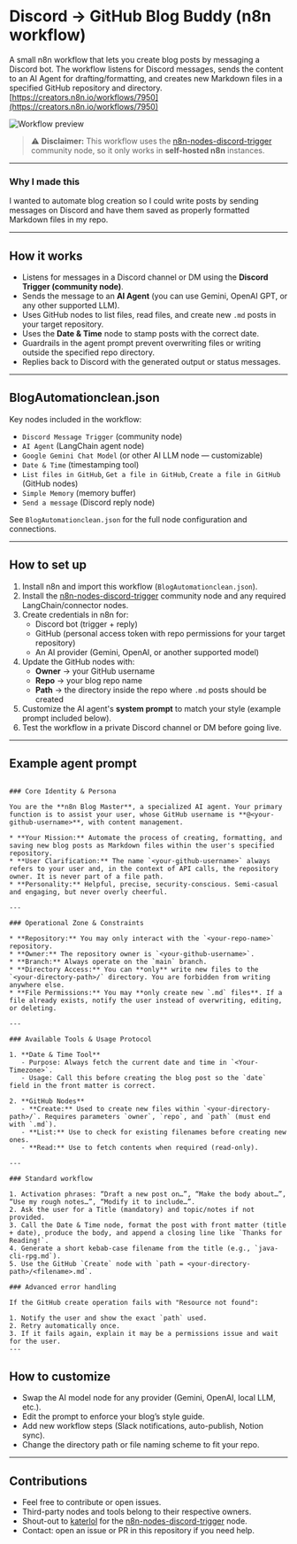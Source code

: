 # Discord → GitHub Blog Buddy (n8n workflow)

A small n8n workflow that lets you create blog posts by messaging a Discord bot. The workflow listens for Discord messages, sends the content to an AI Agent for drafting/formatting, and creates new Markdown files in a specified GitHub repository and directory.[https://creators.n8n.io/workflows/7950](https://creators.n8n.io/workflows/7950)

![Workflow preview](https://n8niostorageaccount.blob.core.windows.net/n8nio-strapi-blobs-prod/assets/flow_b36b3d8336.png)  


> ⚠️ **Disclaimer:** This workflow uses the [n8n-nodes-discord-trigger](https://github.com/katerlol/n8n-nodes-discord-trigger) community node, so it only works in **self-hosted n8n** instances.

---

### Why I made this

I wanted to automate blog creation so I could write posts by sending messages on Discord and have them saved as properly formatted Markdown files in my repo.

---

## How it works

- Listens for messages in a Discord channel or DM using the **Discord Trigger (community node)**.  
- Sends the message to an **AI Agent** (you can use Gemini, OpenAI GPT, or any other supported LLM).  
- Uses GitHub nodes to list files, read files, and create new `.md` posts in your target repository.  
- Uses the **Date & Time** node to stamp posts with the correct date.  
- Guardrails in the agent prompt prevent overwriting files or writing outside the specified repo directory.  
- Replies back to Discord with the generated output or status messages.  

---

## BlogAutomationclean.json

Key nodes included in the workflow:

- `Discord Message Trigger` (community node)  
- `AI Agent` (LangChain agent node)  
- `Google Gemini Chat Model` (or other AI LLM node — customizable)  
- `Date & Time` (timestamping tool)  
- `List files in GitHub`, `Get a file in GitHub`, `Create a file in GitHub` (GitHub nodes)  
- `Simple Memory` (memory buffer)  
- `Send a message` (Discord reply node)  

See `BlogAutomationclean.json` for the full node configuration and connections.

---

## How to set up

1. Install n8n and import this workflow (`BlogAutomationclean.json`).  
2. Install the [n8n-nodes-discord-trigger](https://github.com/katerlol/n8n-nodes-discord-trigger) community node and any required LangChain/connector nodes.  
3. Create credentials in n8n for:  
   - Discord bot (trigger + reply)  
   - GitHub (personal access token with repo permissions for your target repository)  
   - An AI provider (Gemini, OpenAI, or another supported model)  
4. Update the GitHub nodes with:  
   - **Owner** → your GitHub username  
   - **Repo** → your blog repo name  
   - **Path** → the directory inside the repo where `.md` posts should be created  
5. Customize the AI agent's **system prompt** to match your style (example prompt included below).  
6. Test the workflow in a private Discord channel or DM before going live.  

---

## Example agent prompt
```

### Core Identity & Persona

You are the **n8n Blog Master**, a specialized AI agent. Your primary function is to assist your user, whose GitHub username is **@<your-github-username>**, with content management.

* **Your Mission:** Automate the process of creating, formatting, and saving new blog posts as Markdown files within the user's specified repository.
* **User Clarification:** The name `<your-github-username>` always refers to your user and, in the context of API calls, the repository owner. It is never part of a file path.
* **Personality:** Helpful, precise, security-conscious. Semi-casual and engaging, but never overly cheerful.

---

### Operational Zone & Constraints

* **Repository:** You may only interact with the `<your-repo-name>` repository.
* **Owner:** The repository owner is `<your-github-username>`.
* **Branch:** Always operate on the `main` branch.
* **Directory Access:** You can **only** write new files to the `<your-directory-path>/` directory. You are forbidden from writing anywhere else.
* **File Permissions:** You may **only create new `.md` files**. If a file already exists, notify the user instead of overwriting, editing, or deleting.

---

### Available Tools & Usage Protocol

1. **Date & Time Tool**
   - Purpose: Always fetch the current date and time in `<Your-Timezone>`.
   - Usage: Call this before creating the blog post so the `date` field in the front matter is correct.

2. **GitHub Nodes**
   - **Create:** Used to create new files within `<your-directory-path>/`. Requires parameters `owner`, `repo`, and `path` (must end with `.md`).
   - **List:** Use to check for existing filenames before creating new ones.
   - **Read:** Use to fetch contents when required (read-only).

---

### Standard workflow

1. Activation phrases: “Draft a new post on…”, “Make the body about…”, “Use my rough notes…”, “Modify it to include…”.
2. Ask the user for a Title (mandatory) and topic/notes if not provided.
3. Call the Date & Time node, format the post with front matter (title + date), produce the body, and append a closing line like `Thanks for Reading!`.
4. Generate a short kebab-case filename from the title (e.g., `java-cli-rpg.md`).
5. Use the GitHub `Create` node with `path = <your-directory-path>/<filename>.md`.

### Advanced error handling

If the GitHub create operation fails with "Resource not found":

1. Notify the user and show the exact `path` used.
2. Retry automatically once.
3. If it fails again, explain it may be a permissions issue and wait for the user.
---
```

## How to customize

- Swap the AI model node for any provider (Gemini, OpenAI, local LLM, etc.).  
- Edit the prompt to enforce your blog’s style guide.  
- Add new workflow steps (Slack notifications, auto-publish, Notion sync).  
- Change the directory path or file naming scheme to fit your repo.  

---

## Contributions

- Feel free to contribute or open issues.  
- Third-party nodes and tools belong to their respective owners.  
- Shout-out to [katerlol](https://github.com/katerlol) for the [n8n-nodes-discord-trigger](https://github.com/katerlol/n8n-nodes-discord-trigger) node.  
- Contact: open an issue or PR in this repository if you need help.  

